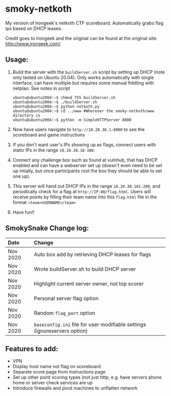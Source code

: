 # smoky-netkoth
My version of Irongeek's netkoth CTF scoreboard. Automatically grabs flag ips based on DHCP leases.

Credit goes to Irongeek and the original can be found at the original site: http://www.irongeek.com/

## Usage:
1.  Build the server with the `buildServer.sh` script by setting up DHCP (note only tested on Ubuntu 20.04). Only works automatically with single interface, can have multiple but requires some manual fiddling with netplan. See notes in script

    ```
    ubuntu@ubuntu2004:~$ chmod 755 buildServer.sh
    ubuntu@ubuntu2004:~$ ./buildServer.sh
    ubuntu@ubuntu2004:~$ python netkoth.py
    ubuntu@ubuntu2004:~$ cd ../www #Wherever the smoky-netkoth/www directory is
    ubuntu@ubuntu2004:~$ python -m SimpleHTTPServer 8000
    ```

1.  Now have users navigate to `http://10.20.30.1:8000` to see the scoreboard and game instructions

1.  If you don't want user's IPs showing up as flags, connect users with static IPs in the range `10.20.30.10-100`.

1. Connect any challenge box such as found at vulnhub, that has DHCP enabled and can have a webserver set up (doesn't even need to be set up intially, but once participants root the box they should be able to set one up). 

1. This server will hand out DHCP IPs in the range `10.20.30.101-200`, and periodically check for a flag at `http://IP:80/flag.html`. Users will receive points by filling their team name into this `flag.html` file in the format `<team>USERNAME</team>`

1.  Have fun!!

## SmokySnake Change log:
| Date | Change|
| :--- | :---- |
| Nov 2020 | Auto box add by retrieving DHCP leases for flags |
| Nov 2020 | Wrote buildServer.sh to build DHCP server|
| Nov 2020 | Highlight current server owner, not top scorer |
| Nov 2020 | Personal server flag option |
| Nov 2020 | Random `flag_port` option | 
| Nov 2020 | `baseconfig.ini` file for user modifiable settings (ignoreservers option) |

## Features to add:
*  VPN
*  Display host name not flag on scoreboard
*  Separate score page from instructions page
*  Set up other point scoring types (not just http, e.g. have servers phone home or server check services are up
*  Introduce firewalls and pivot machines to unflatten network
